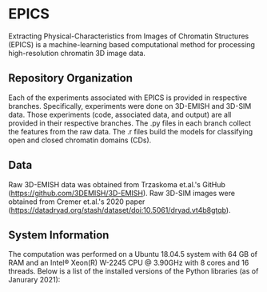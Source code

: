 # EPICS
Extracting Physical-Characteristics from Images of Chromatin Structures (EPICS) is a machine-learning based computational method for processing high-resolution chromatin 3D image data. 

## Repository Organization

Each of the experiments associated with EPICS is provided in respective branches.  Specifically, experiments were done on 3D-EMISH and 3D-SIM data.  Those experiments (code, associated data, and output) are all provided in their respective branches.  The .py files in each branch collect the features from the raw data.  The .r files build the models for classifying open and closed chromatin domains (CDs).   

## Data

Raw 3D-EMISH data was obtained from Trzaskoma et.al.'s GitHub (https://github.com/3DEMISH/3D-EMISH).  Raw 3D-SIM images were obtained from Cremer et.al.'s 2020 paper (https://datadryad.org/stash/dataset/doi:10.5061/dryad.vt4b8gtqb).   

## System Information

The computation was performed on a Ubuntu 18.04.5 system with 64 GB of RAM and an Intel® Xeon(R) W-2245 CPU @ 3.90GHz with 8 cores and 16 threads.  Below is a list of the installed versions of the Python libraries (as of Janurary 2021):


